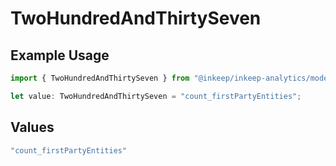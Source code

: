 # TwoHundredAndThirtySeven

## Example Usage

```typescript
import { TwoHundredAndThirtySeven } from "@inkeep/inkeep-analytics/models/operations";

let value: TwoHundredAndThirtySeven = "count_firstPartyEntities";
```

## Values

```typescript
"count_firstPartyEntities"
```